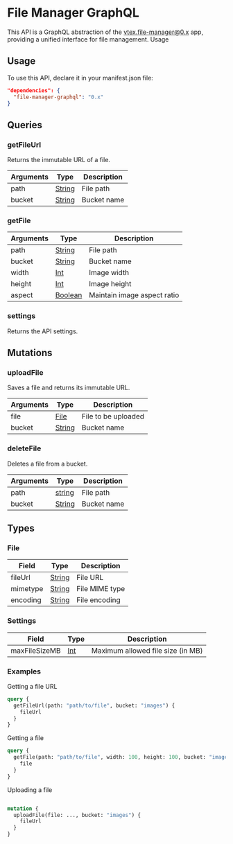 # File Manager GraphQL

This API is a GraphQL abstraction of the [vtex.file-manager@0.x](https://github.com/vtex/file-manager) app, providing a unified interface for file management.
Usage

## Usage
To use this API, declare it in your manifest.json file:

```JSON
"dependencies": {
  "file-manager-graphql": "0.x"
}
```

## Queries

### getFileUrl
Returns the immutable URL of a file.

| Arguments | Type | Description |
| --- | --- | --- |
| path | [String](#string) | File path |
| bucket | [String](#string) |  Bucket name |

### getFile

| Arguments | Type | Description |
| --- | --- | --- |
| path | [String](#string) | File path |
| bucket | [String](#string) |  Bucket name |
| width | [Int](#int) |  Image width |
| height | [Int](#int) |  Image height |
| aspect | [Boolean](#boolean) |  Maintain image aspect ratio |


### settings
Returns the API settings.

## Mutations

### uploadFile
Saves a file and returns its immutable URL.

| Arguments | Type | Description |
| --- | --- | --- |
| file | [File](#file) | File to be uploaded |
| bucket | [String](#string) |  Bucket name |



### deleteFile
Deletes a file from a bucket.

| Arguments | Type | Description |
| --- | --- | --- |
| path | [string](#string) | File path |
| bucket | [String](#string) |  Bucket name |


## Types

### File

| Field | Type | Description |
| --- | --- | --- |
| fileUrl | [String](#string) | File URL |
| mimetype | [String](#string) |  File MIME type |
| encoding | [String](#string) |  File encoding |

### Settings

| Field | Type | Description |
| --- | --- | --- |
| maxFileSizeMB | [Int](#int) | Maximum allowed file size (in MB) |


### Examples

Getting a file URL

```graphql
query {
  getFileUrl(path: "path/to/file", bucket: "images") {
    fileUrl
  }
}
```

Getting a file

```graphql
query {
  getFile(path: "path/to/file", width: 100, height: 100, bucket: "images") {
    file
  }
}
```

Uploading a file

```graphql

mutation {
  uploadFile(file: ..., bucket: "images") {
    fileUrl
  }
}
```
